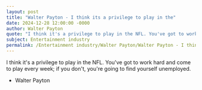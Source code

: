 ```yaml
---
layout: post
title: "Walter Payton - I think its a privilege to play in the"
date: 2024-12-28 12:00:00 -0000
author: Walter Payton
quote: "I think it's a privilege to play in the NFL. You've got to work hard and come to play every week; if you don't, you're going to find yourself unemployed."
subject: Entertainment industry
permalink: /Entertainment industry/Walter Payton/Walter Payton - I think its a privilege to play in the
---
```


I think it's a privilege to play in the NFL. You've got to work hard and come to play every week; if you don't, you're going to find yourself unemployed.

- Walter Payton
